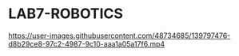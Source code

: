 # LAB7-ROBOTICS




https://user-images.githubusercontent.com/48734685/139797476-d8b29ce8-97c2-4987-9c10-aaa1a05a17f6.mp4

